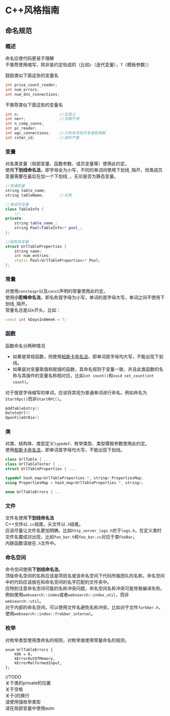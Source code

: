 # C++风格指南

## 命名规范
### 概述
命名应使代码更易于理解  
不推荐使用缩写，除非是约定俗成的（比如`i`（迭代变量），`T`（模板参数））  

鼓励类似下面这些的变量名  
``` c++
int price_count_reader;
int num_errors;
int num_dns_connections;
```

不推荐类似下面这些的变量名  
``` c++
int n;                  //无意义
int nerr;               //含糊不清
int n_comp_conns;   
int pc_reader;
int wgc_connections;    //只有本项目开发者能理解
int cstmr_id;           //缩写严重
```

### 变量
对各类变量（局部变量、函数参数、成员变量等）使用此约定。  
使用**下划线命名法**，即字母全为小写，不同的单词间使用下划线`_`隔开，但类成员变量需要在最后在加一个下划线`_`，无论是否为静态变量。  
``` c++
//普通变量
string table_name;
string tableName;       //反例

//类成员变量
class TableInfo {
    //...
private:
    string table_name_;
    string Pool<TableInfo>* pool_;
};

//结构体变量
struct UrlTableProperties {
    string name;
    int num_entries;
    static Pool<UrlTableProperties>* Pool;
};
``` 

### 常量
对使用`constexpr`以及`const`声明的常量使用此约定。  
使用**小驼峰命名法**，即名称首字母为小写，单词的首字母大写，单词之间不使用下划线`_`隔开。  
常量名总是以`k`开头，比如：  
``` c++
const int kDaysInAWeek = 7;
```

### 函数
函数命名分两种情况  
- 如果是常规函数，则使用[帕斯卡命名法](https://baike.baidu.com/item/帕斯卡命名法/9464494?fr=aladdin)，即单词首字母均大写，不能出现下划线。  
- 如果是对变量取值和赋值的函数，其命名规则于变量一致，并且此类函数的名称与其操作的变量名称相对应，比如`int count()`和`void set_count(int count)`。  

对于按首字母缩写的单词，应该将其视为普通单词进行命名。例如命名为`StartRpc()`而非`StartRPC()`。  
``` c++
AddTableEntry()
DeleteUrl()
OpenFileOrDie()
```

### 类
对类、结构体、类型定义`typedef`、枚举类型、类型模板参数使用此约定。  
使用[帕斯卡命名法](https://baike.baidu.com/item/帕斯卡命名法/9464494?fr=aladdin)，即单词首字母均大写，不能出现下划线。  
``` c++
class UrlTable { ...
class UrlTableTester { ...
struct UrlTableProperties { ...

typedef hash_map<UrlTableProperties *, string> PropertiesMap;
using PropertiesMap = hash_map<UrlTableProperties *, string>;

enum UrlTableErrors { ...
```

### 文件
文件名使用**下划线命名法**  
C++文件以`.cc`结尾，头文件以`.h`结尾。  
应该尽量让文件名更加明确，比如`http_server_logs.h`优于`logs.h`，在定义类时文件名要成对出现，比如`foo_bar.h`和`foo_bar.cc`对应于类`FooBar`。  
内联函数请放在`.h`文件中。  

### 命名空间
命令空间使用**下划线命名法**。  
顶级命名空间的名称应该是项目名或该命名空间下代码所属团队的名称，命名空间中的代码应该放在和命名空间的名字匹配的文件夹中。  
应特别注意命名空间可能的名称冲突问题，命名空间名称冲突可能导致编译失败。例如使用`websearch::index`或者`websearch::index_util`，而非`websearch::util`。  
对于内部的命名空间，可以使用文件名避免名称冲突，比如对于文件`forbber.h`，使用`websearch::index::frobber_internal`。  

### 枚举
对枚举类型使用类命名的规则，对枚举值使用常量命名的规则。  
```
enum UrlTableErrors {
    kOK = 0,
    kErrorOutOfMemory,
    kErrorMalformedInput,
};
```

//TODO  
关于类的private的位置  
关于空格  
关于{的换行  
请使用强枚举类型  
请在局部变量中使用auto  